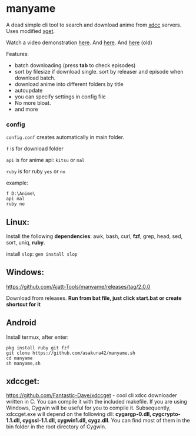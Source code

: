 # manyame
A dead simple cli tool to search and download anime from [xdcc](https://en.wikipedia.org/wiki/XDCC) servers.
Uses modified [xget](https://github.com/takeiteasy/xget/).

Watch a video demonstration [here](https://streamable.com/0yq0m1). And [here](https://streamable.com/b0tgcj). And [here](https://streamable.com/llpho8) (old)

Features:
* batch downloading (press **tab** to check episodes)
* sort by filesize if download single. sort by releaser and episode when download batch.
* download anime into different folders by title
* autoupdate
* you can specify settings in config file
* No more bloat.
* and more

### config
`config.conf` creates automatically in main folder.

`f` is for download folder

`api` is for anime api: `kitsu` or `mal`

`ruby` is for ruby `yes` or `no`

example:
```
f D:\Anime\
api mal
ruby no
```

## Linux:
Install the following **dependencies**: awk, bash, curl, **fzf**, grep, head, sed, sort, uniq, **ruby**.

install `slop`: `gem install slop`

## Windows:
https://github.com/Ajatt-Tools/manyame/releases/tag/2.0.0

Download from releases. **Run from bat file, just click start.bat or create shortcut for it**

## Android

Install termux, after enter:

```
pkg install ruby git fzf
git clone https://github.com/asakura42/manyame.sh
cd manyame
sh manyame,sh
```

## xdccget:
https://github.com/Fantastic-Dave/xdccget - cool cli xdcc downloader written in C. You can compile it with the included makefile. If you are using Windows, Cygwin will be useful for you to compile it. Subsequently, xdccget.exe will depend on the following dll: **cygargp-0.dll, cygcrypto-1.1.dll, cygssl-1.1.dll, cygwin1.dll, cygz.dll**. You can find most of them in the bin folder in the root directory of Cygwin.
